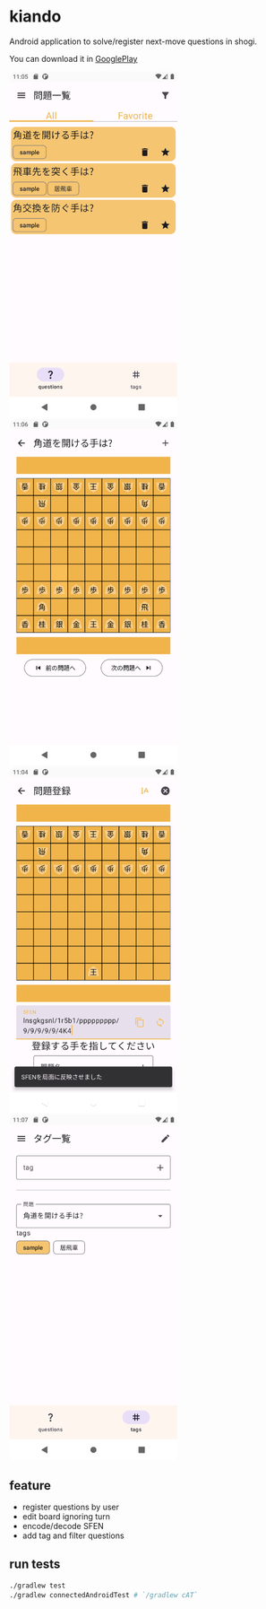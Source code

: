 # kiando

Android application to solve/register next-move questions in shogi.

You can download it in [GooglePlay](https://play.google.com/store/apps/details?id=jp.kawagh.kiando)

<img src="pictures/list_questions.png" width="300" />
<img src="pictures/question.png" width="300" />
<img src="pictures/load_sfen.png" width="300" />
<img src="pictures/list_tags.png" width="300" />

## feature

- register questions by user
- edit board ignoring turn
- encode/decode SFEN
- add tag and filter questions

## run tests

```sh
./gradlew test
./gradlew connectedAndroidTest # `/gradlew cAT`
```
